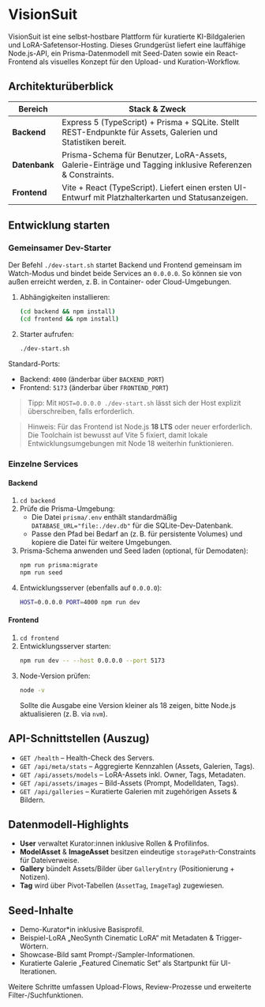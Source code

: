 # VisionSuit

VisionSuit ist eine selbst-hostbare Plattform für kuratierte KI-Bildgalerien und LoRA-Safetensor-Hosting. Dieses Grundgerüst
liefert eine lauffähige Node.js-API, ein Prisma-Datenmodell mit Seed-Daten sowie ein React-Frontend als visuelles Konzept für
den Upload- und Kuration-Workflow.

## Architekturüberblick

| Bereich       | Stack & Zweck                                                                                   |
| ------------- | ----------------------------------------------------------------------------------------------- |
| **Backend**   | Express 5 (TypeScript) + Prisma + SQLite. Stellt REST-Endpunkte für Assets, Galerien und Statistiken bereit. |
| **Datenbank** | Prisma-Schema für Benutzer, LoRA-Assets, Galerie-Einträge und Tagging inklusive Referenzen & Constraints.    |
| **Frontend**  | Vite + React (TypeScript). Liefert einen ersten UI-Entwurf mit Platzhalterkarten und Statusanzeigen.         |

## Entwicklung starten

### Gemeinsamer Dev-Starter

Der Befehl `./dev-start.sh` startet Backend und Frontend gemeinsam im Watch-Modus und bindet beide Services an `0.0.0.0`.
So können sie von außen erreicht werden, z. B. in Container- oder Cloud-Umgebungen.

1. Abhängigkeiten installieren:
   ```bash
   (cd backend && npm install)
   (cd frontend && npm install)
   ```
2. Starter aufrufen:
   ```bash
   ./dev-start.sh
   ```

Standard-Ports:
- Backend: `4000` (änderbar über `BACKEND_PORT`)
- Frontend: `5173` (änderbar über `FRONTEND_PORT`)

> Tipp: Mit `HOST=0.0.0.0 ./dev-start.sh` lässt sich der Host explizit überschreiben, falls erforderlich.

> Hinweis: Für das Frontend ist Node.js **18 LTS** oder neuer erforderlich. Die Toolchain ist bewusst auf Vite 5 fixiert,
> damit lokale Entwicklungsumgebungen mit Node 18 weiterhin funktionieren.

### Einzelne Services

#### Backend
1. `cd backend`
2. Prüfe die Prisma-Umgebung:
   - Die Datei `prisma/.env` enthält standardmäßig `DATABASE_URL="file:./dev.db"` für die SQLite-Dev-Datenbank.
   - Passe den Pfad bei Bedarf an (z. B. für persistente Volumes) und kopiere die Datei für weitere Umgebungen.
3. Prisma-Schema anwenden und Seed laden (optional, für Demodaten):
   ```bash
   npm run prisma:migrate
   npm run seed
   ```
4. Entwicklungsserver (ebenfalls auf `0.0.0.0`):
   ```bash
   HOST=0.0.0.0 PORT=4000 npm run dev
   ```

#### Frontend
1. `cd frontend`
2. Entwicklungsserver starten:
   ```bash
   npm run dev -- --host 0.0.0.0 --port 5173
   ```
3. Node-Version prüfen:
   ```bash
   node -v
   ```
   Sollte die Ausgabe eine Version kleiner als 18 zeigen, bitte Node.js aktualisieren (z. B. via `nvm`).

## API-Schnittstellen (Auszug)
- `GET /health` – Health-Check des Servers.
- `GET /api/meta/stats` – Aggregierte Kennzahlen (Assets, Galerien, Tags).
- `GET /api/assets/models` – LoRA-Assets inkl. Owner, Tags, Metadaten.
- `GET /api/assets/images` – Bild-Assets (Prompt, Modelldaten, Tags).
- `GET /api/galleries` – Kuratierte Galerien mit zugehörigen Assets & Bildern.

## Datenmodell-Highlights
- **User** verwaltet Kurator:innen inklusive Rollen & Profilinfos.
- **ModelAsset** & **ImageAsset** besitzen eindeutige `storagePath`-Constraints für Dateiverweise.
- **Gallery** bündelt Assets/Bilder über `GalleryEntry` (Positionierung + Notizen).
- **Tag** wird über Pivot-Tabellen (`AssetTag`, `ImageTag`) zugewiesen.

## Seed-Inhalte
- Demo-Kurator*in inklusive Basisprofil.
- Beispiel-LoRA „NeoSynth Cinematic LoRA“ mit Metadaten & Trigger-Wörtern.
- Showcase-Bild samt Prompt-/Sampler-Informationen.
- Kuratierte Galerie „Featured Cinematic Set“ als Startpunkt für UI-Iterationen.

Weitere Schritte umfassen Upload-Flows, Review-Prozesse und erweiterte Filter-/Suchfunktionen.
